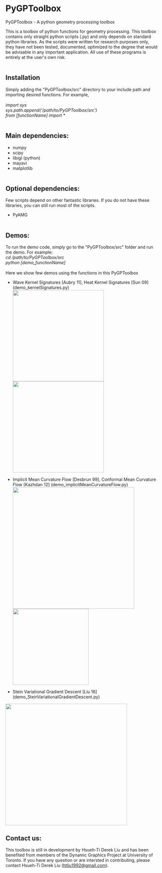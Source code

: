 # PyGPToolbox
PyGPToolbox - A python geometry processing toolbox

This is a toolbox of python functions for geometry processing. This toolbox contains only straight python scripts (.py) and only depends on standard python libraries. As the scripts were written for research purposes only, they have not been tested, documented, optimized to the degree that would be advisable in any important application. All use of these programs is entirely at the user's own risk.<br /><br />

## Installation 
Simply adding the "PyGPToolbox/src" directory to your include path and importing desired functions. For example,<br /><br />
_import sys_ <br />
_sys.path.append('/path/to/PyGPToolbox/src')_<br />
_from [functionName] import *_<br /><br />

## Main dependencies: <br />
- numpy<br />
- scipy<br />
- libigl (python)<br />
- mayavi<br />
- matplotlib<br /><br />


## Optional dependencies: <br />
Few scripts depend on other fantastic libraries. If you do not have these libraries, you can still run most of the scripts. <br />
- PyAMG <br /><br />

## Demos: <br />
To run the demo code, simply go to the "PyGPToolbox/src" folder and run the demo. For example: <br />
_cd /path/to/PyGPToolbox/src_<br />
_python [demo_functionName]_<br /><br />
Here we show few demos using the functions in this PyGPToolbox<br />
- Wave Kernel Signatures [Aubry 11], Heat Kernel Signatures [Sun 09] (demo_kernelSignatures.py)<br />
<img src="https://github.com/htliu1992/PyGPToolbox/raw/master/figures/WKS.gif" width = "300"/><img src="https://github.com/htliu1992/PyGPToolbox/raw/master/figures/HKS.gif" width = "300"/>

- Implicit Mean Curvature Flow [Desbrun 99], Conformal Mean Curvature Flow [Kazhdan 12] (demo_implicitMeanCurvatureFlow.py)<br />
<img src="https://github.com/htliu1992/PyGPToolbox/raw/master/figures/implicitMCF.gif" width = "400"/><img src="https://github.com/htliu1992/PyGPToolbox/raw/master/figures/conformalMCF.gif" width = "250"/>

- Stein Variational Gradient Descent [Liu 16] (demo_SteinVariationalGradientDescent.py)<br />
<img src="https://github.com/htliu1992/PyGPToolbox/raw/master/figures/SVGD.gif" width = "400"/>

## Contact us:<br />
This toolbox is still in development by Hsueh-Ti Derek Liu and has been benefited from members of the Dynamic Graphics Project at University of Toronto. If you have any question or are intersted in contributing, please contact Hsueh-Ti Derek Liu (htliu1992@gmail.com).
